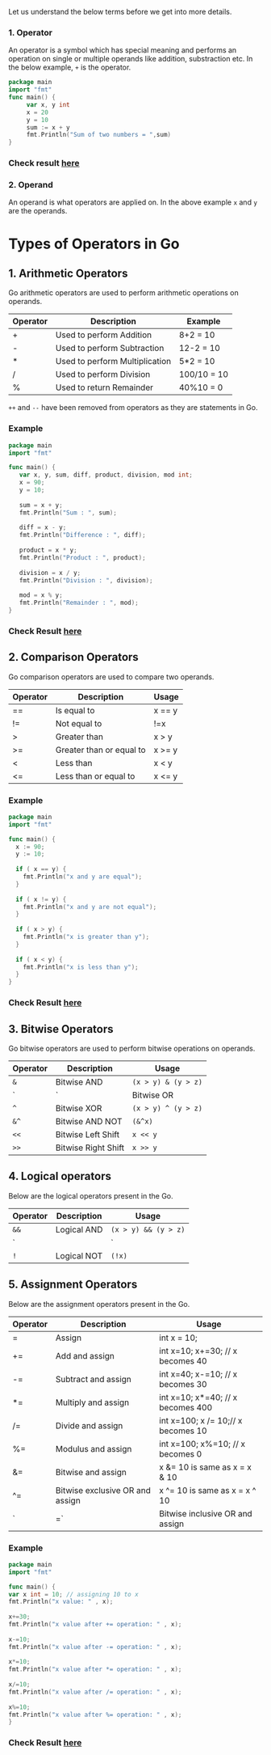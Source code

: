Let us understand the below terms before we get into more details.

### 1. Operator

An operator is a symbol which has special meaning and performs an operation on single or multiple operands like addition, substraction etc. In the below example, `+` is the operator. 

```go
package main
import "fmt"
func main() {
     var x, y int
     x = 20
     y = 10
     sum := x + y
     fmt.Println("Sum of two numbers = ",sum)
}
```
### Check result [here](https://onecompiler.com/go/3vppwtvxn)

### 2. Operand

An operand is what operators are applied on. In the above example `x` and `y` are the operands.

# Types of Operators in Go

## 1. Arithmetic Operators

Go arithmetic operators are used to perform arithmetic operations on operands.

|Operator|	Description	| Example|
|----|----|----|
| +	| Used to perform Addition |	8+2 = 10|
| - | Used to perform Subtraction |	12-2 = 10|
| * | Used to perform Multiplication |	5*2 = 10|
| / | Used to perform Division	| 100/10 = 10|
| % | Used to return Remainder	| 40%10 = 0|

`++` and `--` have been removed from operators as they are statements in Go.

### Example

```go
package main
import "fmt"

func main() {
   var x, y, sum, diff, product, division, mod int;
   x = 90;
   y = 10;
 
   sum = x + y;
   fmt.Println("Sum : ", sum);
   
   diff = x - y;
   fmt.Println("Difference : ", diff);
   
   product = x * y;
   fmt.Println("Product : ", product);
   
   division = x / y;
   fmt.Println("Division : ", division);
   
   mod = x % y;
   fmt.Println("Remainder : ", mod);
}
```
### Check Result [here](https://onecompiler.com/go/3vppx8fbm)

## 2. Comparison Operators

Go comparison operators are used to compare two operands. 

| Operator | Description| Usage|
|----|----|----|
| == | Is equal to | x == y|
| != | Not equal to |	!=x |
| > | Greater than | x > y |
| >= | Greater than or equal to |	x >= y|
| < | Less than| x < y |
| <= | Less than or equal to| x <= y|

### Example

```Go
package main
import "fmt"

func main() {
  x := 90;
  y := 10;
   
  if ( x == y) {
    fmt.Println("x and y are equal");
  }
  
  if ( x != y) {
    fmt.Println("x and y are not equal");
  }
  
  if ( x > y) {
    fmt.Println("x is greater than y");
  }
  
  if ( x < y) {
    fmt.Println("x is less than y");
  }
}
```
### Check Result [here](https://onecompiler.com/go/3vppy44rf)

## 3. Bitwise Operators

Go bitwise operators are used to perform bitwise operations on operands.

|Operator|	Description| Usage|
|----|----|----|
| `&` |	Bitwise AND | `(x > y) & (y > z)`|
| `|` |	Bitwise OR | `(x > y) | (y > z)`|
| `^` |	Bitwise XOR | `(x > y) ^ (y > z)`|
| `&^` |	Bitwise AND NOT	| `(&^x)`|
| `<<` | Bitwise Left Shift| `x << y`|
| `>>` | Bitwise Right Shift| `x >> y`|

## 4. Logical operators

Below are the logical operators present in the Go.

|Operator|	Description| Usage|
|----|----|----|
| `&&` |	Logical AND | `(x > y) && (y > z)`|
| `||` |	Logical OR | `(x > y) || (y > z)`|
| `!` |	Logical NOT	| `(!x)`|

## 5. Assignment Operators

Below are the assignment operators present in the Go.

|Operator|	Description| Usage|
|----|----|----|
| =	| Assign| int x = 10;|
| += |	Add and assign|	int x=10; x+=30; // x becomes 40|
| -= |	Subtract and assign| int x=40; x-=10; // x becomes 30|
| *= |	Multiply and assign| int x=10; x*=40; // x becomes 400|
| /= |	Divide and assign|	int x=100; x /= 10;// x becomes 10|
| %= |	Modulus and assign|	int x=100; x%=10; // x becomes 0|
| &= | Bitwise and assign| x &= 10 is same as x = x & 10|
| ^= | Bitwise exclusive OR and assign| x ^= 10 is same as x = x ^ 10|
| `|=` |Bitwise inclusive OR and assign	| `x |= 10 is same as x = x | 10`|

### Example

```Go
package main
import "fmt"

func main() {
var x int = 10; // assigning 10 to x 
fmt.Println("x value: " , x);
        
x+=30;
fmt.Println("x value after += operation: " , x);
        
x-=10;
fmt.Println("x value after -= operation: " , x);
        
x*=10;
fmt.Println("x value after *= operation: " , x);
        
x/=10;
fmt.Println("x value after /= operation: " , x);
        
x%=10;
fmt.Println("x value after %= operation: " , x);   
}

```

### Check Result [here](https://onecompiler.com/go/3vppym7fz)

